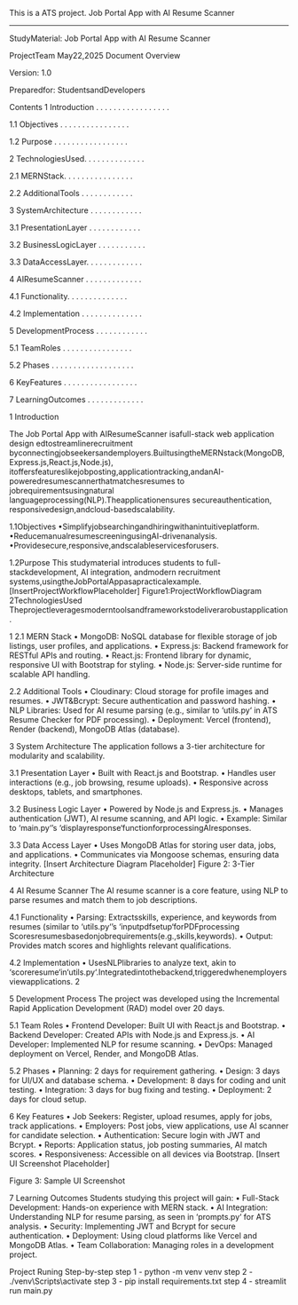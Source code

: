 This is a ATS project.
Job Portal App with AI Resume Scanner

 ----------------------------------------------------------------------------------------------------------------------------------------
StudyMaterial: Job Portal App with AI Resume Scanner
 
 ProjectTeam  May22,2025 Document Overview
 
 Version: 1.0
 
 Preparedfor: StudentsandDevelopers
 
 Contents
 1 Introduction . . . . . . . . . . . . . . . . . 
 
 1.1 Objectives . . . . . . . . . . . . . . . .  
 
 1.2 Purpose . . . . . . . . . . . . . . . . .  
 
 2 TechnologiesUsed. . . . . . . . . . . . . . 
 
 2.1 MERNStack. . . . . . . . . . . . . . . . 
 
 2.2 AdditionalTools . . . . . . . . . . . .
 
 3 SystemArchitecture . . . . . . . . . . . . 
 
 3.1 PresentationLayer . . . . . . . . . . . . 
 
 3.2 BusinessLogicLayer . . . . . . . . . . . 
 
 3.3 DataAccessLayer. . . . . . . . . . . . . 
 
 4 AIResumeScanner . . . . . . . . . . . . . 
 
 4.1 Functionality. . . . . . . . . . . . . . 
 
 4.2 Implementation . . . . . . . . . . . . . .
 
 5 DevelopmentProcess . . . . . . . . . . . . 
 
 5.1 TeamRoles . . . . . . . . . . . . . . . .
 
 5.2 Phases . . . . . . . . . . . . . . . . . . .
 
 6 KeyFeatures . . . . . . . . . . . . . . . . .
 
 7 LearningOutcomes . . . . . . . . . . . . . 

 
 1 Introduction
 
The Job Portal App with AIResumeScanner isafull-stack web application design edtostreamlinerecruitment
 byconnectingjobseekersandemployers.BuiltusingtheMERNstack(MongoDB,Express.js,React.js,Node.js),
 itoffersfeatureslikejobposting,applicationtracking,andanAI-poweredresumescannerthatmatchesresumes
 to jobrequirementsusingnatural languageprocessing(NLP).Theapplicationensures secureauthentication,
 responsivedesign,andcloud-basedscalability.
 
 1.1Objectives
 •Simplifyjobsearchingandhiringwithanintuitiveplatform.
 •ReducemanualresumescreeningusingAI-drivenanalysis.
 •Providesecure,responsive,andscalableservicesforusers.
 
 1.2Purpose
 This studymaterial introduces students to full-stackdevelopment, AI integration, andmodern recruitment
 systems,usingtheJobPortalAppasapracticalexample.
 [InsertProjectWorkflowPlaceholder]
 Figure1:ProjectWorkflowDiagram
 2TechnologiesUsed
 Theprojectleveragesmoderntoolsandframeworkstodeliverarobustapplication.
 
 1
2.1 MERN Stack
 • MongoDB: NoSQL database for flexible storage of job listings, user profiles, and applications.
 • Express.js: Backend framework for RESTful APIs and routing.
 • React.js: Frontend library for dynamic, responsive UI with Bootstrap for styling.
 • Node.js: Server-side runtime for scalable API handling.
 
 2.2 Additional Tools
 • Cloudinary: Cloud storage for profile images and resumes.
 • JWT&Bcrypt: Secure authentication and password hashing.
 • NLP Libraries: Used for AI resume parsing (e.g., similar to ‘utils.py‘ in ATS Resume Checker for PDF
 processing).
 • Deployment: Vercel (frontend), Render (backend), MongoDB Atlas (database).
 
 3 System Architecture
 The application follows a 3-tier architecture for modularity and scalability.
 
 3.1 Presentation Layer
 • Built with React.js and Bootstrap.
 • Handles user interactions (e.g., job browsing, resume uploads).
 • Responsive across desktops, tablets, and smartphones.
 
 3.2 Business Logic Layer
 • Powered by Node.js and Express.js.
 • Manages authentication (JWT), AI resume scanning, and API logic.
 • Example: Similar to ‘main.py‘’s ‘displayresponse‘functionforprocessingAIresponses.
 
 3.3 Data Access Layer
 • Uses MongoDB Atlas for storing user data, jobs, and applications.
 • Communicates via Mongoose schemas, ensuring data integrity.
 [Insert Architecture Diagram Placeholder]
 Figure 2: 3-Tier Architecture
 
 4 AI Resume Scanner
 The AI resume scanner is a core feature, using NLP to parse resumes and match them to job descriptions.
 
 4.1 Functionality
 • Parsing: Extractsskills, experience, and keywords from resumes (similar to ‘utils.py‘’s ‘inputpdfsetup‘forPDFprocessing
 Scoresresumesbasedonjobrequirements(e.g.,skills,keywords).
 • Output: Provides match scores and highlights relevant qualifications.
 
 4.2 Implementation
 • UsesNLPlibraries to analyze text, akin to ‘scoreresume‘in‘utils.py‘.Integratedintothebackend,triggeredwhenemployersviewapplications.
 2
 
5 Development Process
 The project was developed using the Incremental Rapid Application Development (RAD) model over 20 days.
 
 5.1 Team Roles
 • Frontend Developer: Built UI with React.js and Bootstrap.
 • Backend Developer: Created APIs with Node.js and Express.js.
 • AI Developer: Implemented NLP for resume scanning.
 • DevOps: Managed deployment on Vercel, Render, and MongoDB Atlas.
 
 5.2 Phases
 • Planning: 2 days for requirement gathering.
 • Design: 3 days for UI/UX and database schema.
 • Development: 8 days for coding and unit testing.
 • Integration: 3 days for bug fixing and testing.
 • Deployment: 2 days for cloud setup.
 
 6 Key Features
 • Job Seekers: Register, upload resumes, apply for jobs, track applications.
 • Employers: Post jobs, view applications, use AI scanner for candidate selection.
 • Authentication: Secure login with JWT and Bcrypt.
 • Reports: Application status, job posting summaries, AI match scores.
 • Responsiveness: Accessible on all devices via Bootstrap.
 [Insert UI Screenshot Placeholder]
 
 Figure 3: Sample UI Screenshot
 
 7 Learning Outcomes
 Students studying this project will gain:
 • Full-Stack Development: Hands-on experience with MERN stack.
 • AI Integration: Understanding NLP for resume parsing, as seen in ‘prompts.py‘ for ATS analysis.
 • Security: Implementing JWT and Bcrypt for secure authentication.
 • Deployment: Using cloud platforms like Vercel and MongoDB Atlas.
 • Team Collaboration: Managing roles in a development project.


 Project Runing Step-by-step
 step 1 - python -m venv venv
 step 2 - ./venv\Scripts\activate
 step 3 - pip install requirements.txt
 step 4 - streamlit run main.py 
